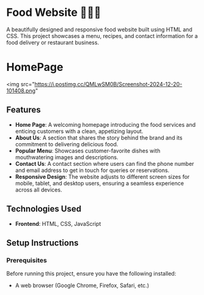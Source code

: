 # Food Website 🍔🍕🍜

A beautifully designed and responsive food website built using HTML and CSS. This project showcases a menu, recipes, and contact information for a food delivery or restaurant business.
# HomePage
<img src="https://i.postimg.cc/QMLwSM0B/Screenshot-2024-12-20-101408.png"






## Features

- **Home Page**: A welcoming homepage introducing the food services and enticing customers with a clean, appetizing layout.
- **About Us**: A section that shares the story behind the brand and its commitment to delivering delicious food.
- **Popular Menu**: Showcases customer-favorite dishes with mouthwatering images and descriptions.
- **Contact Us**: A contact section where users can find the phone number and email address to get in touch for queries or reservations.
- **Responsive Design**: The website adjusts to different screen sizes for mobile, tablet, and desktop users, ensuring a seamless experience across all devices.

## Technologies Used

- **Frontend**: HTML, CSS, JavaScript

## Setup Instructions

### Prerequisites

Before running this project, ensure you have the following installed:

- A web browser (Google Chrome, Firefox, Safari, etc.)
